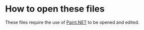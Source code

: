 How to open these files
=============
These files require the use of <a href="http://www.getpaint.net/download.html">Paint.NET</a> to be opened and edited.